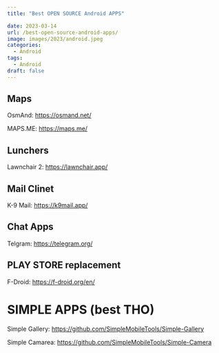 ```yaml
---
title: "Best OPEN SOURCE Android APPS"

date: 2023-03-14
url: /best-open-source-android-apps/
image: images/2023/android.jpeg
categories:
  - Android
tags:
  - Android
draft: false
---
```

<!--more-->
## Maps


OsmAnd: https://osmand.net/


MAPS.ME: https://maps.me/


## Lunchers


Lawnchair 2: https://lawnchair.app/


## Mail Clinet


K-9 Mail: https://k9mail.app/


## Chat Apps


Telgram: https://telegram.org/


## PLAY STORE replacement


F-Droid: https://f-droid.org/en/


# SIMPLE APPS (best THO)


Simple Gallery: https://github.com/SimpleMobileTools/Simple-Gallery


Simple Camarea: https://github.com/SimpleMobileTools/Simple-Camera